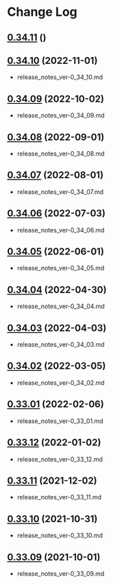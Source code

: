 # Change Log

## [0.34.11]() ()

## [0.34.10](https://gist.github.com/mabubu0203/a4902acb305630175167235a466337e2) (2022-11-01)

- release_notes_ver-0_34_10.md

## [0.34.09](https://gist.github.com/mabubu0203/f7c74ae6f54574865f266612cf18d111) (2022-10-02)

- release_notes_ver-0_34_09.md

## [0.34.08](https://gist.github.com/mabubu0203/a17b73b92c04f40076e64b3cc02bf192) (2022-09-01)

- release_notes_ver-0_34_08.md

## [0.34.07](https://gist.github.com/mabubu0203/0e20c74cb75f58a7e28457316d9a0064) (2022-08-01)

- release_notes_ver-0_34_07.md

## [0.34.06](https://gist.github.com/mabubu0203/943a57654c759f7e29ea7dc69b489eb3) (2022-07-03)

- release_notes_ver-0_34_06.md

## [0.34.05](https://gist.github.com/mabubu0203/bb72c14b351f75cb8d7aa6257f494405) (2022-06-01)

- release_notes_ver-0_34_05.md

## [0.34.04](https://gist.github.com/mabubu0203/3d34a94c4abbf7dff148adfee8a22d79) (2022-04-30)

- release_notes_ver-0_34_04.md

## [0.34.03](https://gist.github.com/mabubu0203/c9001f068a56ab6e938773c4c254702a) (2022-04-03)

- release_notes_ver-0_34_03.md

## [0.34.02](https://gist.github.com/mabubu0203/94c210b83471af77bd8ba59c4d1daa53) (2022-03-05)

- release_notes_ver-0_34_02.md

## [0.33.01](https://gist.github.com/mabubu0203/6dabae07af24ffc7229b2369f571e08d) (2022-02-06)

- release_notes_ver-0_33_01.md

## [0.33.12](https://gist.github.com/mabubu0203/502cf01baccfb5f1a603ed19c13bf7f8) (2022-01-02)

- release_notes_ver-0_33_12.md

## [0.33.11](https://gist.github.com/mabubu0203/b5b121e8e8288a2cf66cb37c3564c161) (2021-12-02)

- release_notes_ver-0_33_11.md

## [0.33.10](https://gist.github.com/mabubu0203/9086d72e95c6d6b915382b909dd4b4c9) (2021-10-31)

- release_notes_ver-0_33_10.md

## [0.33.09](https://gist.github.com/mabubu0203/20d911ae079385bf38aab83d83051d8c) (2021-10-01)

- release_notes_ver-0_33_09.md